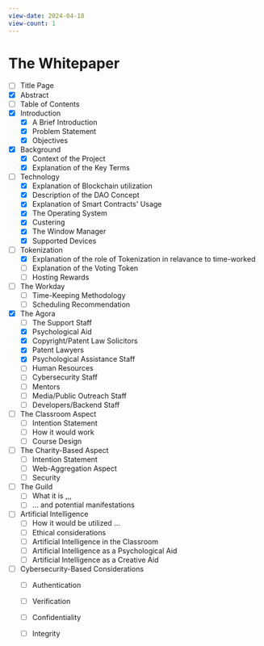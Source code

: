```yaml
---
view-date: 2024-04-18
view-count: 1
---
```





# The Whitepaper



- [ ] Title Page 
- [x] Abstract
- [ ] Table of Contents 
- [x] Introduction
    - [x] A Brief Introduction
    - [x] Problem Statement
    - [x] Objectives
- [x] Background
	- [x] Context of the Project
	 - [x] Explanation of the Key Terms
	 
- [ ] Technology
	- [x] Explanation of Blockchain utilization
	 - [x] Description of the DAO Concept 
	 - [x] Explanation of Smart Contracts' Usage
	 - [x] The Operating System
	 - [x] Custering
	 - [x] The Window Manager
	 - [x] Supported Devices
- [ ] Tokenization
	 - [x] Explanation of the role of Tokenization in relavance to time-worked
	 - [ ] Explanation of the Voting Token
	 - [ ] Hosting Rewards
- [ ] The Workday
	- [ ] Time-Keeping Methodology
	- [ ] Scheduling Recommendation
- [x] The Agora 
	- [ ] The Support Staff 
	- [x] Psychological Aid
	- [x] Copyright/Patent Law Solicitors
	- [x] Patent Lawyers
	- [x] Psychological Assistance Staff
	- [ ] Human Resources
	- [ ] Cybersecurity Staff
	- [ ] Mentors
	- [ ] Media/Public Outreach Staff
	- [ ] Developers/Backend Staff
- [ ] The Classroom Aspect
	- [ ] Intention Statement
	- [ ] How it would work
	- [ ] Course Design 
- [ ] The Charity-Based Aspect
	- [ ] Intention Statement
	- [ ] Web-Aggregation Aspect
	- [ ] Security 
- [ ] The Guild 
	- [ ] What it is ,,,
	- [ ] ... and potential manifestations
- [ ] Artificial Intelligence
	- [ ] How it would be utilized ...
	- [ ] Ethical considerations
	- [ ] Artificial Intelligence in the Classroom
	- [ ] Artificial Intelligence as a Psychological Aid
	- [ ] Artificial Intelligence as a Creative Aid
- [ ] Cybersecurity-Based Considerations 
	- [ ] Authentication
	- [ ] Verification
	- [ ] Confidentiality 
	- [ ] Integrity

